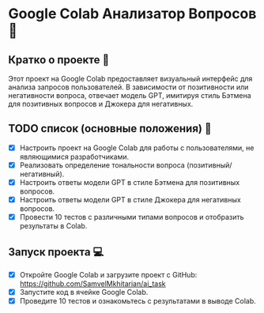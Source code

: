 # Google Colab Анализатор Вопросов 🧠

## Кратко о проекте 📖 
Этот проект на Google Colab предоставляет визуальный интерфейс для анализа запросов пользователей. В зависимости от позитивности или негативности вопроса, отвечает модель GPT, имитируя стиль Бэтмена для позитивных вопросов и Джокера для негативных.

## TODO список (основные положения) 🧾
- [x] Настроить проект на Google Colab для работы с пользователями, не являющимися разработчиками.
- [x] Реализовать определение тональности вопроса (позитивный/негативный).
- [x] Настроить ответы модели GPT в стиле Бэтмена для позитивных вопросов.
- [x] Настроить ответы модели GPT в стиле Джокера для негативных вопросов.
- [x] Провести 10 тестов с различными типами вопросов и отобразить результаты в Colab.
      
## Запуск проекта 💻 
- [x] Откройте Google Colab и загрузите проект с GitHub:
https://github.com/SamvelMkhitarian/ai_task
- [x] Запустите код в ячейке Google Colab.
- [x] Проведите 10 тестов и ознакомьтесь с результатами в выводе Colab.
